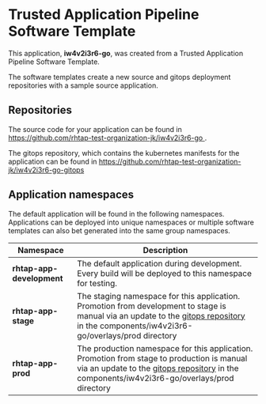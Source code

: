 # Trusted Application Pipeline Software Template

This application, **iw4v2i3r6-go**, was created from a Trusted Application Pipeline Software Template.

The software templates create a new source and gitops deployment repositories with a sample source application. 

## Repositories

The source code for your application can be found in [https://github.com/rhtap-test-organization-jk/iw4v2i3r6-go ](https://github.com/rhtap-test-organization-jk/iw4v2i3r6-go ).
 
The gitops repository, which contains the kubernetes manifests for the application can be found in 
[https://github.com/rhtap-test-organization-jk/iw4v2i3r6-go-gitops ](https://github.com/rhtap-test-organization-jk/iw4v2i3r6-go-gitops ) 

## Application namespaces 

The default application will be found in the following namespaces. Applications can be deployed into unique namespaces or multiple software templates can also bet generated into the same group namespaces.  

|  Namespace   |  Description   |  
| -------- | -------- |   
| **rhtap-app-development** | The default application during development. Every build will be deployed to this namespace for testing. | 
| **rhtap-app-stage** | The staging namespace for this application. Promotion from development to stage is manual via an update to the [gitops repository](https://github.com/rhtap-test-organization-jk/iw4v2i3r6-go-gitops ) in the components/iw4v2i3r6-go/overlays/prod directory |  
| **rhtap-app-prod** | The production namespace for this application. Promotion from stage to production is manual via an update to the [gitops repository](https://github.com/rhtap-test-organization-jk/iw4v2i3r6-go-gitops ) in the components/iw4v2i3r6-go/overlays/prod directory | 